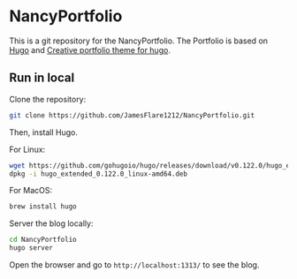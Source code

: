 # NancyPortfolio

This is a git repository for the NancyPortfolio. The Portfolio is based on [Hugo](https://gohugo.io/) and [Creative portfolio theme for hugo](https://github.com/kishaningithub/hugo-creative-portfolio-theme).

## Run in local

Clone the repository:

```bash
git clone https://github.com/JamesFlare1212/NancyPortfolio.git
```

Then, install Hugo.

For Linux:
```bash
wget https://github.com/gohugoio/hugo/releases/download/v0.122.0/hugo_extended_0.122.0_linux-amd64.deb
dpkg -i hugo_extended_0.122.0_linux-amd64.deb
```

For MacOS:
```bash
brew install hugo
```

Server the blog locally:

```bash
cd NancyPortfolio
hugo server
```

Open the browser and go to `http://localhost:1313/` to see the blog.